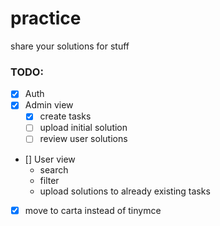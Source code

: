 # practice

share your solutions for stuff

### TODO:

- [x] Auth
- [x] Admin view
  - [x] create tasks
  - [ ] upload initial solution
  - [ ] review user solutions
- [] User view
  - search
  - filter
  - upload solutions to already existing tasks
- [x] move to carta instead of tinymce